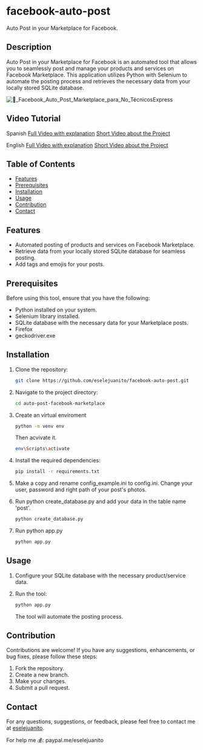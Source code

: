 # facebook-auto-post
Auto Post in your Marketplace for Facebook.

## Description
Auto Post in your Marketplace for Facebook is an automated tool that allows you to seamlessly post and manage your products and services on Facebook Marketplace. This application utilizes Python with Selenium to automate the posting process and retrieves the necessary data from your locally stored SQLite database.

![🤖_Facebook_Auto_Post_Marketplace_para_No_TécnicosExpress](https://github.com/eselejuanito/facebook-auto-post/assets/10732249/3e31e3d7-8d2b-475d-ac54-d09c9a91bf3a)

## Video Tutorial
Spanish
[Full Video with explanation](https://youtu.be/OKwrIdM0lrY)
[Short Video about the Project](https://youtube.com/shorts/o9EwFgHPKBY?feature=share)

English
[Full Video with explanation](https://youtu.be/UNWULh6jlZc)
[Short Video about the Project](https://youtube.com/shorts/Knio3G8qBa8?feature=share)

## Table of Contents

- [Features](#features)
- [Prerequisites](#prerequisites)
- [Installation](#installation)
- [Usage](#usage)
- [Contribution](#contribution)
- [Contact](#contact)

## Features

- Automated posting of products and services on Facebook Marketplace.
- Retrieve data from your locally stored SQLite database for seamless posting.
- Add tags and emojis for your posts.

## Prerequisites

Before using this tool, ensure that you have the following:

- Python installed on your system.
- Selenium library installed.
- SQLite database with the necessary data for your Marketplace posts.
- Firefox
- geckodriver.exe

## Installation
   
1. Clone the repository:

   ```bash
   git clone https://github.com/eselejuanito/facebook-auto-post.git
   ```

2. Navigate to the project directory:

   ```bash
   cd auto-post-facebook-marketplace
   ```

3. Create an virtual enviroment 

   ```bash
   python -m venv env
   ```
   
   Then acvivate it.
   
   ```bash
   env\Scripts\activate
   ```
   
4. Install the required dependencies:

   ```bash
   pip install -r requirements.txt
   ```
5. Make a copy and rename config_example.ini to config.ini. Change your user, password and right path of your post's photos.

6. Run python create_database.py and add your data in the table name 'post'. 
   ```bash
   python create_database.py
   ```
   
7. Run python app.py
   ```bash
   python app.py
   ```


## Usage

1. Configure your SQLite database with the necessary product/service data.
2. Run the tool:

   ```bash
   python app.py
   ```

   The tool will automate the posting process.

## Contribution

Contributions are welcome! If you have any suggestions, enhancements, or bug fixes, please follow these steps:

1. Fork the repository.
2. Create a new branch.
3. Make your changes.
4. Submit a pull request.

## Contact

For any questions, suggestions, or feedback, please feel free to contact me at [eselejuanito](https://linktr.ee/eselejuanito).

For help me 💰:
paypal.me/eselejuanito
